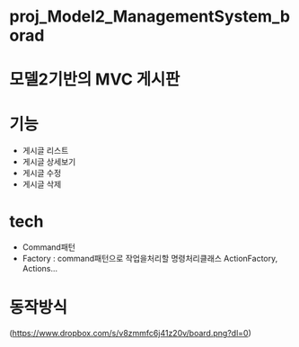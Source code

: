 # proj_Model2_ManagementSystem_borad
# 모델2기반의 MVC 게시판

# 기능 
- 게시글 리스트
- 게시글 상세보기
- 게시글 수정
- 게시글 삭제 

# tech
- Command패턴
- Factory : command패턴으로 작업을처리할 명령처리클래스 ActionFactory, Actions...

# 동작방식
(https://www.dropbox.com/s/v8zmmfc6j41z20v/board.png?dl=0)
